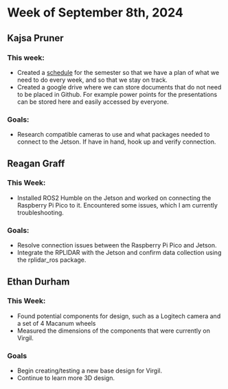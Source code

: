 # Week of September 8th, 2024

## Kajsa Pruner
### This week:
- Created a [schedule](/Schedule.md) for the semester so that we have a plan of what we need to do every week, and so that we stay on track.
- Created a google drive where we can store documents that do not need to be placed in Github. For example power points for the presentations can be stored here and easily accessed by everyone.
### Goals:
- Research compatible cameras to use and what packages needed to connect to the Jetson. If have in hand, hook up and verify connection.

## Reagan Graff
### This Week:
- Installed ROS2 Humble on the Jetson and worked on connecting the Raspberry Pi Pico to it. Encountered some issues, which I am currently troubleshooting.
### Goals:
- Resolve connection issues between the Raspberry Pi Pico and Jetson.
- Integrate the RPLIDAR with the Jetson and confirm data collection using the rplidar_ros package.

## Ethan Durham
### This Week:
- Found potential components for design, such as a Logitech camera and a set of 4 Macanum wheels
- Measured the dimensions of the components that were currently on Virgil.
### Goals
- Begin creating/testing a new base design for Virgil.
- Continue to learn more 3D design. 
